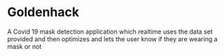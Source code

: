 # Goldenhack
A Covid 19 mask detection application which realtime uses the data set provided and then optimizes and lets the user know if they are wearing a mask or not
